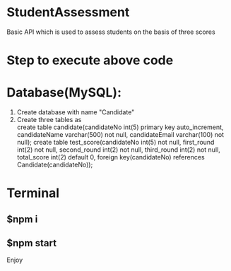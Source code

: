 # StudentAssessment
Basic API which is used to assess students on the basis of three scores

# Step to execute above code

# Database(MySQL):
1) Create database with name "Candidate"
2) Create three tables as  
    create table candidate(candidateNo int(5) primary key auto_increment, candidateName varchar(500) not null, candidateEmail varchar(100) not null);
    create table test_score(candidateNo int(5) not null, first_round int(2) not null, second_round int(2) not null, third_round int(2) not null, total_score int(2) default 0, foreign key(candidateNo) references Candidate(candidateNo));

# Terminal
## $npm i
## $npm start

Enjoy
